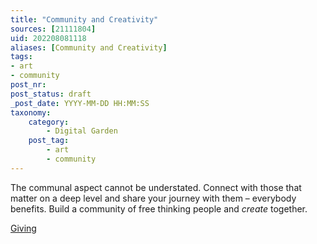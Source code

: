```yaml
---
title: "Community and Creativity"
sources: [21111804]
uid: 202208081118
aliases: [Community and Creativity]
tags: 
- art
- community
post_nr:
post_status: draft
_post_date: YYYY-MM-DD HH:MM:SS
taxonomy:
    category:
        - Digital Garden
    post_tag:
        - art
        - community
---
```


The communal aspect cannot be understated. Connect with those that matter on a deep level and share your journey with them – everybody benefits.
Build a community of free thinking people and *create* together.

[Giving](giving-strongly.md)